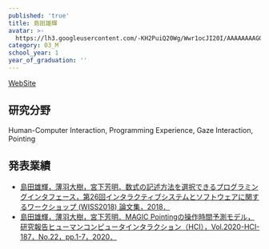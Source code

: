 ```yaml
---
published: 'true'
title: 島田雄輝
avatar: >-
  https://lh3.googleusercontent.com/-KH2PuiQ20Wg/Wwr1ocJI20I/AAAAAAAAGOI/Nw6092VSKFUUnEe0yJVbCCnWbw3A39OPQCE0YBhgL/IMG_1256.JPG
category: 03_M
school_year: 1
year_of_graduation: ''
---
```

[WebSite](https://ukeyshima.github.io/#/about)

## **研究分野**

Human-Computer Interaction, Programming Experience, Gaze Interaction, Pointing

## **発表業績**

* [島田雄輝，薄羽大樹，宮下芳明．数式の記述方法を選択できるプログラミングインタフェース，第26回インタラクティブシステムとソフトウェアに関するワークショップ (WISS2018) 論文集，2018．](https://research.miyashita.com/papers/D211)
* [島田雄輝，薄羽大樹，宮下芳明．MAGIC Pointingの操作時間予測モデル，研究報告ヒューマンコンピュータインタラクション（HCI），Vol.2020-HCI-187，No.22，pp.1-7，2020．](https://research.miyashita.com/papers/D231)